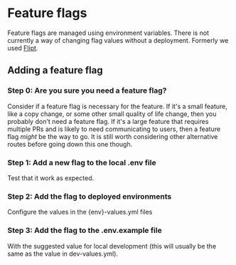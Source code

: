 # Feature flags

Feature flags are managed using environment variables.
There is not currently a way of changing flag values without a deployment.
Formerly we used [Flipt](https://www.flipt.io).

## Adding a feature flag

### Step 0: Are you sure you need a feature flag?

Consider if a feature flag is necessary for the feature. If it's a small feature, like
a copy change, or some other small quality of life change, then you probably don't need a
feature flag. If it's a large feature that requires multiple PRs and is likely to need
communicating to users, then a feature flag _might_ be the way to go. It is still worth
considering other alternative routes before going down this one though.

### Step 1: Add a new flag to the local .env file

Test that it work as expected.

### Step 2: Add the flag to deployed environments

Configure the values in the {env}-values.yml files

### Step 3: Add the flag to the .env.example file

With the suggested value for local development (this will usually be the same as the value in dev-values.yml).
